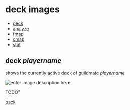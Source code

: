 # deck images
* [deck]()
* [analyze]()
* [fmap]()
* [cmap]()
* [stat]()

## deck _playername_
shows the currently active deck of guildmate _playername_

![enter image description here](https://i.imgur.com/zblzoSy.png)

TODO²

[back](index)
<!--stackedit_data:
eyJoaXN0b3J5IjpbMTcyMTcyNzI2NiwtNzQ0NTI3ODk2XX0=
-->